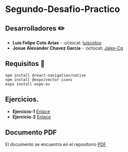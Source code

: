 # Segundo-Desafio-Practico

## Desarrolladores :pencil2:
* **Luis Felipe Coto Arias** - :octocat: [luiscotoo](https://github.com/luiscotoo)
* **Josue Alexander Chavez Garcia** - :octocat: [Jalex-Cg](https://github.com/Jalex-Cg)

## Requisitos :rotating_light:
```
npm install @react-navigation/native
npm install @expo/vector-icons
expo install expo-av
```
## Ejercicios. 
* **Ejercicio-1** [Enlace](https://snack.expo.dev/@jalex-cg/taller2-ejercicio1)
* **Ejercicio-2** [Enlace](https://snack.expo.dev/@cotaxo/desafio2ejercicio2)

## Documento PDF
El documento se encuentra en el repositorio [PDF](https://github.com/Jalex-Cg/Segundo-Desafio-Practico/blob/main/SegundoDesafioPractico_CA180315_CG172415.pdf)
